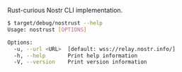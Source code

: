 Rust-curious Nostr CLI implementation.

``` bash
$ target/debug/nostrust --help
Usage: nostrust [OPTIONS]

Options:
  -u, --url <URL>  [default: wss://relay.nostr.info/]
  -h, --help       Print help information
  -V, --version    Print version information
```
